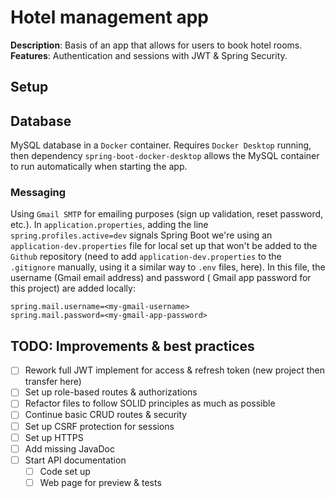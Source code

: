 # Hotel management app

**Description**: Basis of an app that allows for users to book hotel rooms.
**Features**: Authentication and sessions with JWT & Spring Security.

## Setup

## Database

MySQL database in a `Docker` container. Requires `Docker Desktop` running, then dependency
`spring-boot-docker-desktop` allows the MySQL container to run automatically when starting the app.

### Messaging

Using `Gmail SMTP` for emailing purposes (sign up validation, reset password, etc.). In
`application.properties`, adding the line `spring.profiles.active=dev` signals Spring Boot we're
using an `application-dev.properties` file for local set up that won't be added to the `Github`
repository (need to add `application-dev.properties` to the `.gitignore` manually, using it a
similar way to `.env` files, here). In this file, the username (Gmail email address) and password (
Gmail app password for this project) are added locally:

```properties
spring.mail.username=<my-gmail-username>
spring.mail.password=<my-gmail-app-password>
```

## TODO: Improvements & best practices

- [ ] Rework full JWT implement for access & refresh token (new project then transfer here)
- [ ] Set up role-based routes & authorizations
- [ ] Refactor files to follow SOLID principles as much as possible
- [ ] Continue basic CRUD routes & security
- [ ] Set up CSRF protection for sessions
- [ ] Set up HTTPS
- [ ] Add missing JavaDoc
- [ ] Start API documentation 
  - [ ] Code set up 
  - [ ] Web page for preview & tests
